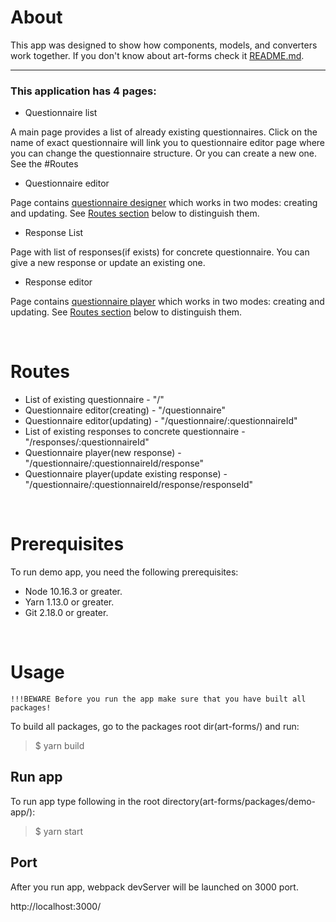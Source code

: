 # **About**

This app was designed to show how components, models, and converters work together. If you don't know about art-forms check it [README.md](./../../README.md "@art-forms").
***
### **This application has 4 pages:**
* Questionnaire list

A main page provides a list of already existing questionnaires. Click on the name of exact questionnaire will link you to questionnaire editor page where you can change the questionnaire structure. Or you can create a new one. See the #Routes

* Questionnaire editor

Page contains [questionnaire designer](./../designer/README.md "@art-forms/designer") which works in two modes: creating and updating. See [Routes section](#Routes) below to distinguish them.

* Response List

Page with list of responses(if exists) for concrete questionnaire. You can give a new response or update an existing one.

* Response editor

Page contains [questionnaire player](./../player/README.md "@art-forms/player") which works in two modes: creating and updating. See [Routes section](#Routes) below to distinguish them.

&nbsp;
# Routes

* List of existing questionnaire - "/"
* Questionnaire editor(creating) - "/questionnaire"
* Questionnaire editor(updating) - "/questionnaire/:questionnaireId"
* List of existing responses to concrete questionnaire - "/responses/:questionnaireId"
* Questionnaire player(new response) - "/questionnaire/:questionnaireId/response"
* Questionnaire player(update existing response) - "/questionnaire/:questionnaireId/response/responseId"

&nbsp;
# Prerequisites
To run demo app, you need the following prerequisites:
* Node 10.16.3 or greater.
* Yarn 1.13.0 or greater.
* Git 2.18.0 or greater.


&nbsp;
# Usage

```
!!!BEWARE Before you run the app make sure that you have built all packages!
```

To build all packages, go to the packages root dir(art-forms/) and run:
> $ yarn build

## Run app
To run app type following in the root directory(art-forms/packages/demo-app/):
>$ yarn start

## Port
After you run app, webpack devServer will be launched on 3000 port.

http://localhost:3000/